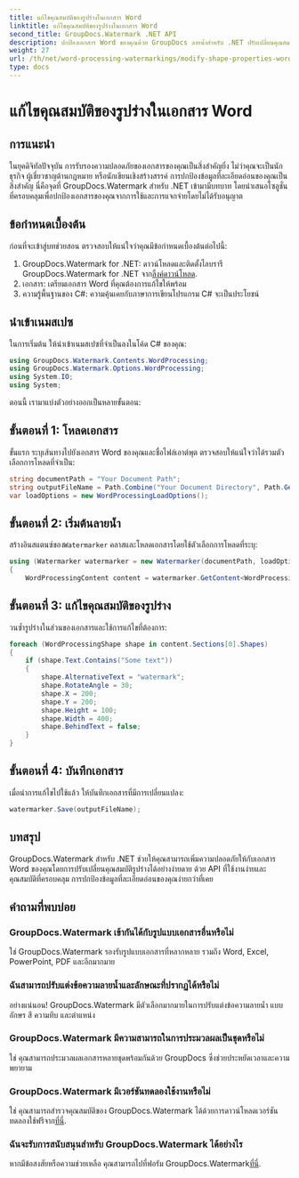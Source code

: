 ```yaml
---
title: แก้ไขคุณสมบัติของรูปร่างในเอกสาร Word
linktitle: แก้ไขคุณสมบัติของรูปร่างในเอกสาร Word
second_title: GroupDocs.Watermark .NET API
description: ปกป้องเอกสาร Word ของคุณด้วย GroupDocs ลายน้ำสำหรับ .NET ปรับเปลี่ยนคุณสมบัติรูปร่างได้อย่างง่ายดายเพื่อเพิ่มความปลอดภัย
weight: 27
url: /th/net/word-processing-watermarkings/modify-shape-properties-word-docs/
type: docs
---
```

# แก้ไขคุณสมบัติของรูปร่างในเอกสาร Word

## การแนะนำ
ในยุคดิจิทัลปัจจุบัน การรับรองความปลอดภัยของเอกสารของคุณเป็นสิ่งสำคัญยิ่ง ไม่ว่าคุณจะเป็นนักธุรกิจ ผู้เชี่ยวชาญด้านกฎหมาย หรือนักเขียนเชิงสร้างสรรค์ การปกป้องข้อมูลที่ละเอียดอ่อนของคุณเป็นสิ่งสำคัญ นี่คือจุดที่ GroupDocs.Watermark สำหรับ .NET เข้ามามีบทบาท โดยนำเสนอโซลูชั่นที่ครอบคลุมเพื่อปกป้องเอกสารของคุณจากการใช้และการแจกจ่ายโดยไม่ได้รับอนุญาต
## ข้อกำหนดเบื้องต้น
ก่อนที่จะเข้าสู่บทช่วยสอน ตรวจสอบให้แน่ใจว่าคุณมีข้อกำหนดเบื้องต้นต่อไปนี้:
1.  GroupDocs.Watermark for .NET: ดาวน์โหลดและติดตั้งไลบรารี GroupDocs.Watermark for .NET จาก[ลิ้งค์ดาวน์โหลด](https://releases.groupdocs.com/Watermark/net/).
2. เอกสาร: เตรียมเอกสาร Word ที่คุณต้องการแก้ไขให้พร้อม
3. ความรู้พื้นฐานของ C#: ความคุ้นเคยกับภาษาการเขียนโปรแกรม C# จะเป็นประโยชน์

## นำเข้าเนมสเปซ
ในการเริ่มต้น ให้นำเข้าเนมสเปซที่จำเป็นลงในโค้ด C# ของคุณ:
```csharp
using GroupDocs.Watermark.Contents.WordProcessing;
using GroupDocs.Watermark.Options.WordProcessing;
using System.IO;
using System;
```
ตอนนี้ เรามาแบ่งตัวอย่างออกเป็นหลายขั้นตอน:
## ขั้นตอนที่ 1: โหลดเอกสาร
ขั้นแรก ระบุเส้นทางไปยังเอกสาร Word ของคุณและชื่อไฟล์เอาต์พุต ตรวจสอบให้แน่ใจว่าได้รวมตัวเลือกการโหลดที่จำเป็น:
```csharp
string documentPath = "Your Document Path";
string outputFileName = Path.Combine("Your Document Directory", Path.GetFileName(documentPath));
var loadOptions = new WordProcessingLoadOptions();
```
## ขั้นตอนที่ 2: เริ่มต้นลายน้ำ
สร้างอินสแตนซ์ของ`Watermarker` คลาสและโหลดเอกสารโดยใช้ตัวเลือกการโหลดที่ระบุ:
```csharp
using (Watermarker watermarker = new Watermarker(documentPath, loadOptions))
{
    WordProcessingContent content = watermarker.GetContent<WordProcessingContent>();
```
## ขั้นตอนที่ 3: แก้ไขคุณสมบัติของรูปร่าง
วนซ้ำรูปร่างในส่วนของเอกสารและใช้การแก้ไขที่ต้องการ:
```csharp
foreach (WordProcessingShape shape in content.Sections[0].Shapes)
{
    if (shape.Text.Contains("Some text"))
    {
        shape.AlternativeText = "watermark";
        shape.RotateAngle = 30;
        shape.X = 200;
        shape.Y = 200;
        shape.Height = 100;
        shape.Width = 400;
        shape.BehindText = false;
    }
}
```
## ขั้นตอนที่ 4: บันทึกเอกสาร
เมื่อนำการแก้ไขไปใช้แล้ว ให้บันทึกเอกสารที่มีการเปลี่ยนแปลง:
```csharp
watermarker.Save(outputFileName);
```
## บทสรุป
GroupDocs.Watermark สำหรับ .NET ช่วยให้คุณสามารถเพิ่มความปลอดภัยให้กับเอกสาร Word ของคุณโดยการปรับเปลี่ยนคุณสมบัติรูปร่างได้อย่างง่ายดาย ด้วย API ที่ใช้งานง่ายและคุณสมบัติที่ครอบคลุม การปกป้องข้อมูลที่ละเอียดอ่อนของคุณง่ายกว่าที่เคย

## คำถามที่พบบ่อย
### GroupDocs.Watermark เข้ากันได้กับรูปแบบเอกสารอื่นหรือไม่
ใช่ GroupDocs.Watermark รองรับรูปแบบเอกสารที่หลากหลาย รวมถึง Word, Excel, PowerPoint, PDF และอีกมากมาย
### ฉันสามารถปรับแต่งข้อความลายน้ำและลักษณะที่ปรากฏได้หรือไม่
อย่างแน่นอน! GroupDocs.Watermark มีตัวเลือกมากมายในการปรับแต่งข้อความลายน้ำ แบบอักษร สี ความทึบ และตำแหน่ง
### GroupDocs.Watermark มีความสามารถในการประมวลผลเป็นชุดหรือไม่
ใช่ คุณสามารถประมวลผลเอกสารหลายชุดพร้อมกันด้วย GroupDocs ซึ่งช่วยประหยัดเวลาและความพยายาม
### GroupDocs.Watermark มีเวอร์ชันทดลองใช้งานหรือไม่
 ใช่ คุณสามารถสำรวจคุณสมบัติของ GroupDocs.Watermark ได้ด้วยการดาวน์โหลดเวอร์ชันทดลองใช้ฟรีจาก[ที่นี่](https://releases.groupdocs.com/).
### ฉันจะรับการสนับสนุนสำหรับ GroupDocs.Watermark ได้อย่างไร
 หากมีข้อสงสัยหรือความช่วยเหลือ คุณสามารถไปที่ฟอรัม GroupDocs.Watermark[ที่นี่](https://forum.groupdocs.com/c/watermark/19).